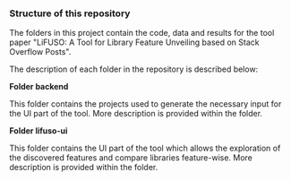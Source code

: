 ### Structure of this repository
The folders in this project contain the code, data and results for the tool paper "LiFUSO: A Tool for Library Feature Unveiling based on Stack Overflow Posts".

The description of each folder in the repository is described below:

**Folder backend**

This folder contains the projects used to generate the necessary input for the UI part of the tool.
More description is provided within the folder.

**Folder lifuso-ui**

This folder contains the UI part of the tool which allows the exploration of the discovered features and compare libraries feature-wise.
More description is provided within the folder.
